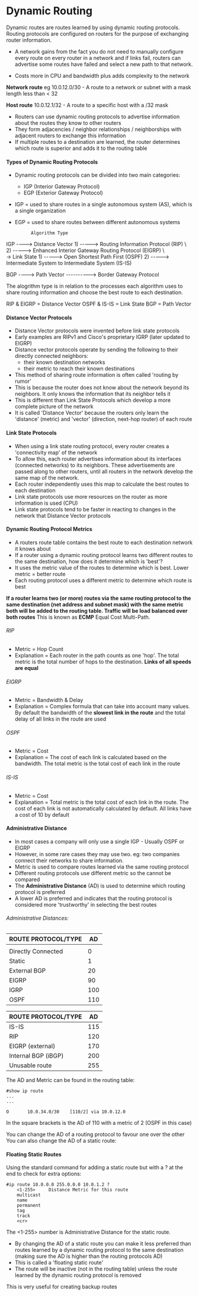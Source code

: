 # Dynamic Routing

Dynamic routes are routes learned by using dynamic routing protocols. 
Routing protocols are configured on routers for the purpose of exchanging router information.

* A network gains from the fact you do not need to manually configure every route on every router in a network and if links fail, routers can advertise some routes have failed and select a new path to that network. 

* Costs more in CPU and bandwidth plus adds complexity to the network 

**Network route** eg 10.0.12.0/30 - A route to a network or subnet with a mask length less than < 32

**Host route** 10.0.12.1/32 - A route to a specific host with a /32 mask


- Routers can use dynamic routing protocols to advertise information about the routes they know to other routers
- They form adjacencies / neighbor relationships / neighborships with adjacent routers to exchange this information
- If multiple routes to a destination are learned, the router determines which route is superior and adds it to the routing table

#### Types of Dynamic Routing Protocols
* Dynamic routing protocols can be divided into two main categories:
	- IGP (Interior Gateway Protocol)
	- EGP (Exterior Gateway Protocol)

* IGP = used to share routes in a single autonomous system (AS), which is a single organization

* EGP = used to share routes between different autonomous systems

			Algorithm Type

IGP ---->	Distance Vector	1) -----> Routing Information Protocol (RIP)
	\						2) -----> Enhanced Interior Gateway Routing Protocol (EIGRP)
	 \	
	  \->	Link State		1) -----> Open Shortest Path First (OSPF)
	  						2) -----> Intermediate System to Intermediate System (IS-IS)	

BGP ---->	Path Vector  ----------> Border Gateway Protocol

The alogrithm type is in relation to the processes each algorithm uses to share routing information and choose the best route to each destination.

RIP & EIGRP = Distance Vector	OSPF & IS-IS = Link State	BGP = Path Vector

#### Distance Vector Protocols

* Distance Vector protocols were invented before link state protocols
* Early examples are RIPv1 and Cisco's proprietary IGRP (later updated to EIGRP)
* Distance vector protocols operate by sending the following to their directly connected neighbors:
	- their known destination networks
	- their metric to reach their known destinations
* This method of sharing route information is often called 'routing by rumor'
* This is because the router does not know about the network beyond its neighbors. It only knows the information that its neighbor tells it	
* This is different than Link State Protocols which develop a more complete picture of the network
* It is called 'Distance Vector' because the routers only learn the 'distance' (metric) and 'vector' (direction, next-hop router) of each route

#### Link State Protocols

- When using a link state routing protocol, every router creates a 'connectivity map' of the network
- To allow this, each router advertises information about its interfaces (connected networks) to its neighbors. These advertisements are passed along to other routers, until all routers in the network develop the same map of the network.
- Each router independently uses this map to calculate the best routes to each destination
- Link state protocols use more resources on the router as more information is used (CPU)
- Link state protocols tend to be faster in reacting to changes in the network that Distance Vector protocols


#### Dynamic Routing Protocol Metrics

* A routers route table contains the best route to each destination network it knows about
* If a router using a dynamic routing protocol learns two different routes to the same destination, how does it determine which is 'best'?
* It uses the metric value of the routes to determine which is best. Lower metric = better route
* Each routing protocol uses a different metric to determine which route is best

**If a router learns two (or more) routes via the same routing protocol to the same destination (net address and subnet mask) with the same metric both will be added to the routing table. Traffic will be load balanced over both routes**
This is known as **ECMP** Equal Cost Multi-Path.

###### RIP
- Metric = Hop Count
- Explanation = Each router in the path counts as one 'hop'. The total metric is the total number of hops to the destination. **Links of all speeds are equal**

###### EIGRP
- Metric = Bandwidth & Delay
- Explanation = Complex formula that can take into account many values. By default the bandwidth of the **slowest link in the route** and the total delay of all links in the route are used

###### OSPF
- Metric = Cost
- Explanation = The cost of each link is calculated based on the bandwidth. The total metric is the total cost of each link in the route

###### IS-IS
- Metric = Cost
- Explanation = Total metric is the total cost of each link in the route. The cost of each link is not automatically calculated by default. All links have a cost of 10 by default


#### Administrative Distance

- In most cases a company will only use a single IGP - Usually OSPF or EIGRP
- However, in some rare cases they may use two. eg: two companies connect their networks to share information.
- Metric is used to compare routes learned via the same routing protocol
- Different routing protocols use different metric so the cannot be compared
- The **Administrative Distance** (AD) is used to determine which routing protocol is preferred
- A lower AD is preferred and indicates that the routing protocol is considered more 'trustworthy' in selecting the best routes


###### Administrative Distances:

| ROUTE PROTOCOL/TYPE | AD  |
|---------------------|-----|
|                     |     |
| Directly Connected  | 0   |
| Static              | 1   |
| External BGP        | 20  |
| EIGRP               | 90  |
| IGRP                | 100 |
| OSPF                | 110 |

| ROUTE PROTOCOL/TYPE | AD  |
|---------------------|-----|
| IS-IS               | 115 |
| RIP                 | 120 |
| EIGRP (external)    | 170 |
| Internal BGP (iBGP) | 200 |
| Unusable route      | 255 |

The AD and Metric can be found in the routing table:
```
#show ip route
...
...

O 		10.0.34.0/30 	[110/2] via 10.0.12.0
```

In the square brackets is the AD of 110 with a metric of 2 (OSPF in this case)

You can change the AD of a routing protocol to favour one over the other
You can also change the AD of a static route:

#### Floating Static Routes
Using the standard command for adding a static route but with a ? at the end to check for extra options:
```
#ip route 10.0.0.0 255.0.0.0 10.0.1.2 ?
	<1-255>		Distance Metric for this route
	multicast
	name
	permanent
	tag
	track
	<cr>
```
The <1-255> number is Administrative Distance for the static route.

* By changing the AD of a static route you can make it less preferred than routes learned by a dynamic routing protocol to the same destination (making sure the AD is higher than the routing protocols AD)
* This is called a 'floating static route'
* The route will be inactive (not in the routing table) unless the route learned by the dynamic routing protocol is removed

This is very useful for creating backup routes

